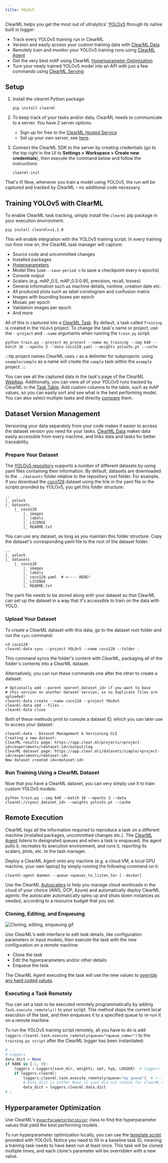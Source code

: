 ```yaml
---
title: YOLOv5
---
```


ClearML helps you get the most out of ultralytics' [YOLOv5](https://github.com/ultralytics/yolov5) through its native 
built in logger:
* Track every YOLOv5 training run in ClearML
* Version and easily access your custom training data with [ClearML Data](../clearml_data/clearml_data.md) 
* Remotely train and monitor your YOLOv5 training runs using [ClearML Agent](../clearml_agent.md)
* Get the very best mAP using ClearML [Hyperparameter Optimization](../getting_started/hpo.md)
* Turn your newly trained YOLOv5 model into an API with just a few commands using [ClearML Serving](../clearml_serving/clearml_serving.md)

## Setup
1. Install the clearml Python package:

   ```commandline
   pip install clearml
   ``` 
   
1. To keep track of your tasks and/or data, ClearML needs to communicate to a server. You have 2 server options:
    * Sign up for free to the [ClearML Hosted Service](https://app.clear.ml/) 
    * Set up your own server, see [here](../deploying_clearml/clearml_server.md).  
1. Connect the ClearML SDK to the server by creating credentials (go to the top right in the UI to **Settings > Workspace > Create new credentials**), 
   then execute the command below and follow the instructions:

   ```commandline
   clearml-init
   ```
    
That's it! Now, whenever you train a model using YOLOv5, the run will be captured and tracked by ClearML – no additional 
code necessary. 
 
## Training YOLOv5 with ClearML 

To enable ClearML task tracking, simply install the `clearml` pip package in your execution environment.

```commandline
pip install clearml>=1.2.0
```

This will enable integration with the YOLOv5 training script. In every training run from now on, the ClearML task 
manager will capture:
* Source code and uncommitted changes
* Installed packages
* [Hyperparameters](../fundamentals/hyperparameters.md)
* Model files (use `--save-period n` to save a checkpoint every n epochs)
* Console output
* Scalars (e.g. mAP_0.5, mAP_0.5:0.95, precision, recall, losses)
* General information such as machine details, runtime, creation date etc.
* All produced plots such as label correlogram and confusion matrix
* Images with bounding boxes per epoch
* Mosaic per epoch
* Validation images per epoch
* And more

All of this is captured into a [ClearML Task](../fundamentals/task.md). By default, a task called `Training` is created 
in the `YOLOv5` project. To change the task's name or project, use the `--project` and `--name` arguments when running 
the `train.py` script. 

```commandline
python train.py --project my_project --name my_training --img 640 --batch 16 --epochs 3 --data coco128.yaml --weights yolov5s.pt --cache
```

:::tip project names 
ClearML uses `/` as a delimiter for subprojects: using `example/sample` as a name will create the `sample` 
task within the `example` project. 
:::

You can see all the captured data in the task's page of the ClearML [WebApp](../webapp/webapp_exp_track_visual.md). 
Additionally, you can view all of your YOLOv5 runs tracked by ClearML in the [Task Table](../webapp/webapp_model_table.md). 
Add custom columns to the table, such as mAP values, so you can easily sort and see what is the best performing model. 
You can also select multiple tasks and directly [compare](../webapp/webapp_exp_comparing.md) them.   

## Dataset Version Management
Versioning your data separately from your code makes it easier to access the dataset version you need for your 
tasks. [ClearML Data](../clearml_data/clearml_data.md) makes data easily accessible from every machine, and links 
data and tasks for better traceability.

### Prepare Your Dataset
The [YOLOv5 repository](https://github.com/ultralytics/yolov5) supports a number of different datasets by using yaml 
files containing their information. By default, datasets are downloaded to the `../datasets` folder relative to the 
repository root folder. For example, if you download the [coco128](https://github.com/ultralytics/yolov5/blob/master/data/coco128.yaml) 
dataset using the link in the yaml file or the scripts provided by YOLOv5, you get this folder structure:

```
..
|_ yolov5
|_ datasets
    |_ coco128
        |_ images
        |_ labels
        |_ LICENSE
        |_ README.txt
```

You can use any dataset, as long as you maintain this folder structure.
Copy the dataset's corresponding yaml file to the root of the dataset folder. 

```
..
|_ yolov5
|_ datasets
    |_ coco128
        |_ images
        |_ labels
        |_ coco128.yaml  # <---- HERE!
        |_ LICENSE
        |_ README.txt
```

The yaml file needs to be stored along with your dataset so that ClearML can set up the dataset in a way that it's 
accessible to train on the data with YOLO.

### Upload Your Dataset
To create a ClearML dataset with this data, go to the dataset root folder and run the `sync` command:

```commandline
cd coco128
clearml-data sync --project YOLOv5 --name coco128 --folder .
```

This command syncs the folder's content with ClearML, packaging all of the folder's contents into a ClearML dataset.

Alternatively, you can run these commands one after the other to create a dataset:

```commandline
# Optionally add --parent <parent_dataset_id> if you want to base
# this version on another dataset version, so no duplicate files are uploaded!
clearml-data create --name coco128 --project YOLOv5
clearml-data add --files .
clearml-data close
```

Both of these methods print to console a dataset ID, which you can later use to access your dataset:

```console
clearml-data - Dataset Management & Versioning CLI
Creating a new dataset:
ClearML results page: https://app.clear.ml/projects/<project-id>/experiments/<dataset-id>/output/log
ClearML dataset page: https://app.clear.mli/datasets/simple/<project-id>/experiments/<dataset-id>
New dataset created id=<dataset-id>
```

### Run Training Using a ClearML Dataset
Now that you have a ClearML dataset, you can very simply use it to train custom YOLOv5 models:

```commandline
python train.py --img 640 --batch 16 --epochs 3 --data clearml://<your_dataset_id> --weights yolov5s.pt --cache
```


## Remote Execution
ClearML logs all the information required to reproduce a task on a different machine (installed packages, 
uncommitted changes etc.). The [ClearML Agent](../clearml_agent.md) listens to designated queues and when a task is 
enqueued, the agent pulls it, recreates its execution environment, and runs it, reporting its scalars, plots, etc. to the 
task manager.

Deploy a ClearML Agent onto any machine (e.g. a cloud VM, a local GPU machine, your own laptop) by simply running 
the following command on it:

```commandline
clearml-agent daemon --queue <queues_to_listen_to> [--docker]
```

Use the ClearML [Autoscalers](../cloud_autoscaling/autoscaling_overview.md) to help you manage cloud workloads in the 
cloud of your choice (AWS, GCP, Azure) and automatically deploy ClearML agents: the autoscaler automatically spins up 
and shuts down instances as needed, according to a resource budget that you set.


### Cloning, Editing, and Enqueuing

![Cloning, editing, enqueuing gif](../img/gif/integrations_yolov5.gif)

Use ClearML's web interface to edit task details, like configuration parameters or input models, then execute the task 
with the new configuration on a remote machine:
* Clone the task
* Edit the hyperparameters and/or other details 
* Enqueue the task

The ClearML Agent executing the task will use the new values to [override any hard coded values](../clearml_agent.md). 

### Executing a Task Remotely
You can set a task to be executed remotely programmatically by adding `Task.execute_remotely()` to your script. This 
method stops the current local execution of the task, and then enqueues it to a specified queue to re-run it on a remote machine.

To run the YOLOv5 training script remotely, all you have to do is add `loggers.clearml.task.execute_remotely(queue="<queue_name>")` 
to the `training.py script` after the ClearML logger has been instantiated:

```python
# ...
# Loggers
data_dict = None
if RANK in {-1, 0}:
    loggers = Loggers(save_dir, weights, opt, hyp, LOGGER)  # loggers instance
    if loggers.clearml:
        loggers.clearml.task.execute_remotely(queue="my_queue")  # <------ ADD THIS LINE
        # Data_dict is either None is user did not choose for ClearML dataset or is filled in by ClearML
        data_dict = loggers.clearml.data_dict
# …
```

## Hyperparameter Optimization
Use ClearML's [`HyperParameterOptimizer`](../references/sdk/hpo_optimization_hyperparameteroptimizer.md) class to find 
the hyperparameter values that yield the best performing models. 

To run hyperparameter optimization locally, you can use the [template script](https://github.com/ultralytics/yolov5/blob/master/utils/loggers/clearml/hpo.py) 
provided with YOLOv5. Notice you need to fill in a baseline task ID, meaning a training task needs to have been run at 
least once. This task will be cloned multiple times, and each clone's parameter will be overridden with a new value.
